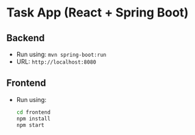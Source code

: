 # Task App (React + Spring Boot)

## Backend
- Run using: `mvn spring-boot:run`
- URL: `http://localhost:8080`

## Frontend
- Run using:
  ```bash
  cd frontend
  npm install
  npm start

